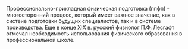 Профессионально-прикладная физическая подготовка (ппфп) - многосторонний процесс, который имеет важное значение, как в систеие подготовки будущих специалистов, так и в системе производства. 
Еще в конце XIX в. русский физиолог П.Ф. Лесгафт отмечал необходимость использования физического образования в профессиональной школе.

